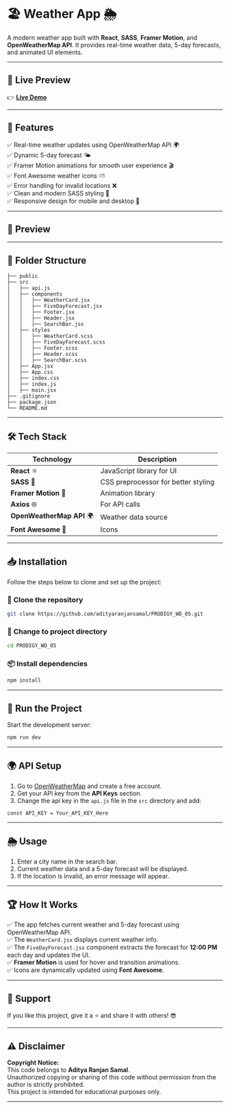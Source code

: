 
# 🏖️ **Weather App** 🌦️  
A modern weather app built with **React**, **SASS**, **Framer Motion**, and **OpenWeatherMap API**. It provides real-time weather data, 5-day forecasts, and animated UI elements.  

---

## 🚀 **Live Preview**  
👉 [**Live Demo**](https://your-live-link.com)  

---

## 🎯 **Features**  
✅ Real-time weather updates using OpenWeatherMap API 🌍  
✅ Dynamic 5-day forecast 🌤️  
✅ Framer Motion animations for smooth user experience 🎬  
✅ Font Awesome weather icons ⛅  
✅ Error handling for invalid locations ❌  
✅ Clean and modern SASS styling 🎨  
✅ Responsive design for mobile and desktop 📱  

---

## 📸 **Preview**  

 

---

## 📂 **Folder Structure**  
```
├── public
├── src
│   ├── api.js
│   ├── components
│   │   ├── WeatherCard.jsx
│   │   ├── FiveDayForecast.jsx
│   │   ├── Footer.jsx
│   │   ├── Header.jsx
│   │   ├── SearchBar.jsx
│   ├── styles
│   │   ├── WeatherCard.scss
│   │   ├── FiveDayForecast.scss
│   │   ├── Footer.scss
│   │   ├── Header.scss
│   │   ├── SearchBar.scss
│   ├── App.jsx
│   ├── App.css
│   ├── index.css
│   ├── index.js
│   ├── main.jsx
├── .gitignore
├── package.json
└── README.md
```

---

## 🛠️ **Tech Stack**  
| Technology | Description |
|------------|-------------|
| **React** ⚛️ | JavaScript library for UI |
| **SASS** 🎨 | CSS preprocessor for better styling |
| **Framer Motion** 🏃 | Animation library |
| **Axios** 🌐 | For API calls |
| **OpenWeatherMap API** 🌍 | Weather data source |
| **Font Awesome** 🎯 | Icons |

---

## 📥 **Installation**  
Follow the steps below to clone and set up the project:

### 🚀 **Clone the repository**  
```bash
git clone https://github.com/adityaranjansamal/PRODIGY_WD_05.git
```

### 📂 **Change to project directory**  
```bash
cd PRODIGY_WD_05
```

### 📦 **Install dependencies**  
```bash
npm install
```

---

## 🚀 **Run the Project**  
Start the development server:  
```bash
npm run dev
```

---

## 🌍 **API Setup**  
1. Go to [OpenWeatherMap](https://openweathermap.org/) and create a free account.  
2. Get your API key from the **API Keys** section.  
3. Change the api key in the `api.js` file in the `src` directory and add:  

```
const API_KEY = Your_API_KEY_Here
```

---

## 🌦️ **Usage**  
1. Enter a city name in the search bar.  
2. Current weather data and a 5-day forecast will be displayed.  
3. If the location is invalid, an error message will appear.  

---

## 🏆 **How It Works**  
✅ The app fetches current weather and 5-day forecast using OpenWeatherMap API.  
✅ The `WeatherCard.jsx` displays current weather info.  
✅ The `FiveDayForecast.jsx` component extracts the forecast for **12:00 PM** each day and updates the UI.  
✅ **Framer Motion** is used for hover and transition animations.  
✅ Icons are dynamically updated using **Font Awesome**.  

---

## 💖 **Support**  
If you like this project, give it a ⭐ and share it with others! 😎  

---

## ⚠️ **Disclaimer**

**Copyright Notice:**<br>
This code belongs to **Aditya Ranjan Samal**.<br>
Unauthorized copying or sharing of this code without permission from the author is strictly prohibited.<br>
This project is intended for educational purposes only.

---

